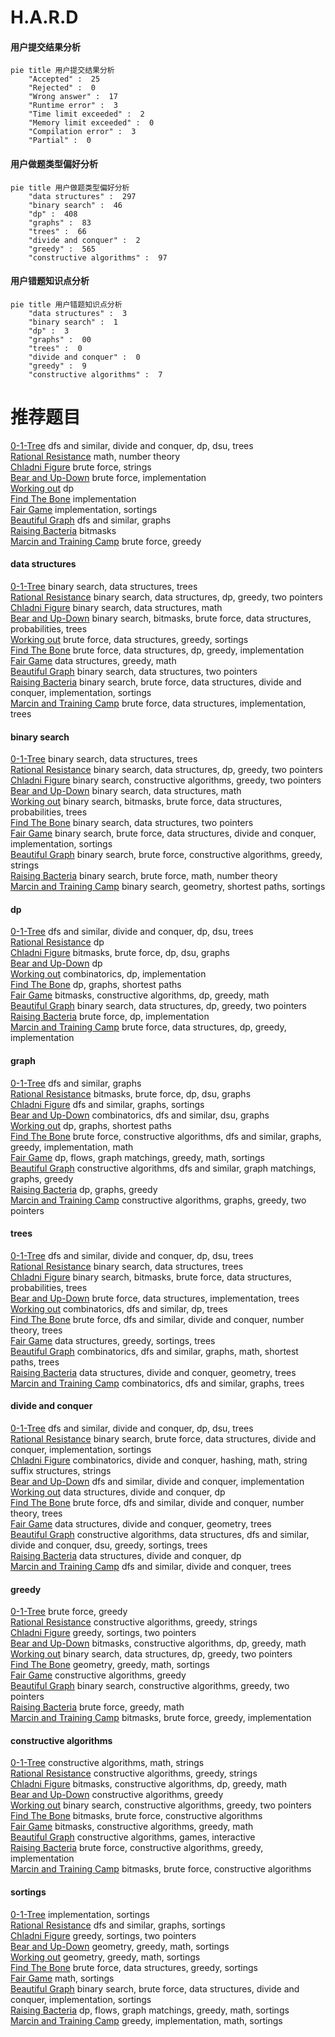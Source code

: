 # H.A.R.D
<!-- tabs:start -->
#### **用户提交结果分析**

```mermaid
pie title 用户提交结果分析
    "Accepted" :  25
    "Rejected" :  0
    "Wrong answer" :  17
    "Runtime error" :  3
    "Time limit exceeded" :  2
    "Memory limit exceeded" :  0
    "Compilation error" :  3
    "Partial" :  0
```
#### **用户做题类型偏好分析**

```mermaid
pie title 用户做题类型偏好分析
    "data structures" :  297
    "binary search" :  46
    "dp" :  408
    "graphs" :  83
    "trees" :  66
    "divide and conquer" :  2
    "greedy" :  565
    "constructive algorithms" :  97
```
#### **用户错题知识点分析**

```mermaid
pie title 用户错题知识点分析
    "data structures" :  3
    "binary search" :  1
    "dp" :  3
    "graphs" :  00
    "trees" :  0
    "divide and conquer" :  0
    "greedy" :  9
    "constructive algorithms" :  7
```
<!-- tabs:end -->
# 推荐题目
[0-1-Tree](http://codeforces.com/problemset/problem/1156/D)		dfs and similar,
                        divide and conquer,
                        dp,
                        dsu,
                        trees		  
[Rational Resistance](http://codeforces.com/problemset/problem/343/A)		math,
                        number theory		  
[Chladni Figure](https://codeforces.com/contest/1161/problem/B)		brute force,
                        strings		  
[Bear and Up-Down](http://codeforces.com/problemset/problem/653/C)		brute force,
                        implementation		  
[Working out](http://codeforces.com/problemset/problem/429/B)		dp		  
[Find The Bone](http://codeforces.com/problemset/problem/796/B)		implementation		  
[Fair Game](http://codeforces.com/problemset/problem/864/A)		implementation,
                        sortings		  
[Beautiful Graph](http://codeforces.com/problemset/problem/1093/D)		dfs and similar,
                        graphs		  
[Raising Bacteria](http://codeforces.com/problemset/problem/579/A)		bitmasks		  
[Marcin and Training Camp](https://codeforces.com/contest/1229/problem/A)		brute force,
                        greedy		  
<!-- tabs:start -->
#### **data structures**
[0-1-Tree](http://codeforces.com/problemset/problem/817/F)		binary search,
                        data structures,
                        trees		  
[Rational Resistance](http://codeforces.com/problemset/problem/1492/C)		binary search,
                        data structures,
                        dp,
                        greedy,
                        two pointers		  
[Chladni Figure](http://codeforces.com/problemset/problem/1490/G)		binary search,
                        data structures,
                        math		  
[Bear and Up-Down](http://codeforces.com/problemset/problem/1479/D)		binary search,
                        bitmasks,
                        brute force,
                        data structures,
                        probabilities,
                        trees		  
[Working out](http://codeforces.com/problemset/problem/1497/A)		brute force,
                        data structures,
                        greedy,
                        sortings		  
[Find The Bone](http://codeforces.com/problemset/problem/1491/C)		brute force,
                        data structures,
                        dp,
                        greedy,
                        implementation		  
[Fair Game](http://codeforces.com/problemset/problem/1492/B)		data structures,
                        greedy,
                        math		  
[Beautiful Graph](http://codeforces.com/problemset/problem/1436/E)		binary search,
                        data structures,
                        two pointers		  
[Raising Bacteria](http://codeforces.com/problemset/problem/1461/D)		binary search,
                        brute force,
                        data structures,
                        divide and conquer,
                        implementation,
                        sortings		  
[Marcin and Training Camp](http://codeforces.com/problemset/problem/1511/C)		brute force,
                        data structures,
                        implementation,
                        trees		  
#### **binary search**
[0-1-Tree](http://codeforces.com/problemset/problem/817/F)		binary search,
                        data structures,
                        trees		  
[Rational Resistance](http://codeforces.com/problemset/problem/1492/C)		binary search,
                        data structures,
                        dp,
                        greedy,
                        two pointers		  
[Chladni Figure](http://codeforces.com/problemset/problem/1463/D)		binary search,
                        constructive algorithms,
                        greedy,
                        two pointers		  
[Bear and Up-Down](http://codeforces.com/problemset/problem/1490/G)		binary search,
                        data structures,
                        math		  
[Working out](http://codeforces.com/problemset/problem/1479/D)		binary search,
                        bitmasks,
                        brute force,
                        data structures,
                        probabilities,
                        trees		  
[Find The Bone](http://codeforces.com/problemset/problem/1436/E)		binary search,
                        data structures,
                        two pointers		  
[Fair Game](http://codeforces.com/problemset/problem/1461/D)		binary search,
                        brute force,
                        data structures,
                        divide and conquer,
                        implementation,
                        sortings		  
[Beautiful Graph](http://codeforces.com/problemset/problem/1493/C)		binary search,
                        brute force,
                        constructive algorithms,
                        greedy,
                        strings		  
[Raising Bacteria](http://codeforces.com/problemset/problem/1487/D)		binary search,
                        brute force,
                        math,
                        number theory		  
[Marcin and Training Camp](http://codeforces.com/problemset/problem/1486/B)		binary search,
                        geometry,
                        shortest paths,
                        sortings		  
#### **dp**
[0-1-Tree](http://codeforces.com/problemset/problem/1156/D)		dfs and similar,
                        divide and conquer,
                        dp,
                        dsu,
                        trees		  
[Rational Resistance](http://codeforces.com/problemset/problem/429/B)		dp		  
[Chladni Figure](http://codeforces.com/problemset/problem/1305/G)		bitmasks,
                        brute force,
                        dp,
                        dsu,
                        graphs		  
[Bear and Up-Down](http://codeforces.com/problemset/problem/204/D)		dp		  
[Working out](http://codeforces.com/problemset/problem/1272/C)		combinatorics,
                        dp,
                        implementation		  
[Find The Bone](http://codeforces.com/problemset/problem/773/D)		dp,
                        graphs,
                        shortest paths		  
[Fair Game](http://codeforces.com/problemset/problem/1491/D)		bitmasks,
                        constructive algorithms,
                        dp,
                        greedy,
                        math		  
[Beautiful Graph](http://codeforces.com/problemset/problem/1492/C)		binary search,
                        data structures,
                        dp,
                        greedy,
                        two pointers		  
[Raising Bacteria](https://codeforces.com/contest/1457/problem/C)		brute force,
                        dp,
                        implementation		  
[Marcin and Training Camp](http://codeforces.com/problemset/problem/1491/C)		brute force,
                        data structures,
                        dp,
                        greedy,
                        implementation		  
#### **graph**
[0-1-Tree](http://codeforces.com/problemset/problem/1093/D)		dfs and similar,
                        graphs		  
[Rational Resistance](http://codeforces.com/problemset/problem/1305/G)		bitmasks,
                        brute force,
                        dp,
                        dsu,
                        graphs		  
[Chladni Figure](https://codeforces.com/contest/512/problem/A)		dfs and similar,
                        graphs,
                        sortings		  
[Bear and Up-Down](https://codeforces.com/contest/1277/problem/E)		combinatorics,
                        dfs and similar,
                        dsu,
                        graphs		  
[Working out](http://codeforces.com/problemset/problem/773/D)		dp,
                        graphs,
                        shortest paths		  
[Find The Bone](http://codeforces.com/problemset/problem/1487/C)		brute force,
                        constructive algorithms,
                        dfs and similar,
                        graphs,
                        greedy,
                        implementation,
                        math		  
[Fair Game](http://codeforces.com/problemset/problem/1437/C)		dp,
                        flows,
                        graph matchings,
                        greedy,
                        math,
                        sortings		  
[Beautiful Graph](http://codeforces.com/problemset/problem/1470/D)		constructive algorithms,
                        dfs and similar,
                        graph matchings,
                        graphs,
                        greedy		  
[Raising Bacteria](http://codeforces.com/problemset/problem/1476/C)		dp,
                        graphs,
                        greedy		  
[Marcin and Training Camp](http://codeforces.com/problemset/problem/1304/D)		constructive algorithms,
                        graphs,
                        greedy,
                        two pointers		  
#### **trees**
[0-1-Tree](http://codeforces.com/problemset/problem/1156/D)		dfs and similar,
                        divide and conquer,
                        dp,
                        dsu,
                        trees		  
[Rational Resistance](http://codeforces.com/problemset/problem/817/F)		binary search,
                        data structures,
                        trees		  
[Chladni Figure](http://codeforces.com/problemset/problem/1479/D)		binary search,
                        bitmasks,
                        brute force,
                        data structures,
                        probabilities,
                        trees		  
[Bear and Up-Down](http://codeforces.com/problemset/problem/1511/C)		brute force,
                        data structures,
                        implementation,
                        trees		  
[Working out](http://codeforces.com/problemset/problem/1499/F)		combinatorics,
                        dfs and similar,
                        dp,
                        trees		  
[Find The Bone](http://codeforces.com/problemset/problem/1491/E)		brute force,
                        dfs and similar,
                        divide and conquer,
                        number theory,
                        trees		  
[Fair Game](http://codeforces.com/problemset/problem/1466/D)		data structures,
                        greedy,
                        sortings,
                        trees		  
[Beautiful Graph](http://codeforces.com/problemset/problem/1495/D)		combinatorics,
                        dfs and similar,
                        graphs,
                        math,
                        shortest paths,
                        trees		  
[Raising Bacteria](http://codeforces.com/problemset/problem/1303/G)		data structures,
                        divide and conquer,
                        geometry,
                        trees		  
[Marcin and Training Camp](http://codeforces.com/problemset/problem/1454/E)		combinatorics,
                        dfs and similar,
                        graphs,
                        trees		  
#### **divide and conquer**
[0-1-Tree](http://codeforces.com/problemset/problem/1156/D)		dfs and similar,
                        divide and conquer,
                        dp,
                        dsu,
                        trees		  
[Rational Resistance](http://codeforces.com/problemset/problem/1461/D)		binary search,
                        brute force,
                        data structures,
                        divide and conquer,
                        implementation,
                        sortings		  
[Chladni Figure](http://codeforces.com/problemset/problem/1466/G)		combinatorics,
                        divide and conquer,
                        hashing,
                        math,
                        string suffix structures,
                        strings		  
[Bear and Up-Down](http://codeforces.com/problemset/problem/1490/D)		dfs and similar,
                        divide and conquer,
                        implementation		  
[Working out](https://codeforces.com/contest/1483/problem/C)		data structures,
                        divide and conquer,
                        dp		  
[Find The Bone](http://codeforces.com/problemset/problem/1491/E)		brute force,
                        dfs and similar,
                        divide and conquer,
                        number theory,
                        trees		  
[Fair Game](http://codeforces.com/problemset/problem/1303/G)		data structures,
                        divide and conquer,
                        geometry,
                        trees		  
[Beautiful Graph](http://codeforces.com/problemset/problem/1494/D)		constructive algorithms,
                        data structures,
                        dfs and similar,
                        divide and conquer,
                        dsu,
                        greedy,
                        sortings,
                        trees		  
[Raising Bacteria](http://codeforces.com/problemset/problem/1482/E)		data structures,
                        divide and conquer,
                        dp		  
[Marcin and Training Camp](http://codeforces.com/problemset/problem/566/C)		dfs and similar,
                        divide and conquer,
                        trees		  
#### **greedy**
[0-1-Tree](https://codeforces.com/contest/1229/problem/A)		brute force,
                        greedy		  
[Rational Resistance](http://codeforces.com/problemset/problem/584/C)		constructive algorithms,
                        greedy,
                        strings		  
[Chladni Figure](http://codeforces.com/problemset/problem/853/B)		greedy,
                        sortings,
                        two pointers		  
[Bear and Up-Down](http://codeforces.com/problemset/problem/1491/D)		bitmasks,
                        constructive algorithms,
                        dp,
                        greedy,
                        math		  
[Working out](http://codeforces.com/problemset/problem/1492/C)		binary search,
                        data structures,
                        dp,
                        greedy,
                        two pointers		  
[Find The Bone](https://codeforces.com/contest/1496/problem/C)		geometry,
                        greedy,
                        math,
                        sortings		  
[Fair Game](http://codeforces.com/problemset/problem/1493/A)		constructive algorithms,
                        greedy		  
[Beautiful Graph](http://codeforces.com/problemset/problem/1463/D)		binary search,
                        constructive algorithms,
                        greedy,
                        two pointers		  
[Raising Bacteria](http://codeforces.com/problemset/problem/1462/C)		brute force,
                        greedy,
                        math		  
[Marcin and Training Camp](http://codeforces.com/problemset/problem/1494/B)		bitmasks,
                        brute force,
                        greedy,
                        implementation		  
#### **constructive algorithms**
[0-1-Tree](http://codeforces.com/problemset/problem/1158/B)		constructive algorithms,
                        math,
                        strings		  
[Rational Resistance](http://codeforces.com/problemset/problem/584/C)		constructive algorithms,
                        greedy,
                        strings		  
[Chladni Figure](http://codeforces.com/problemset/problem/1491/D)		bitmasks,
                        constructive algorithms,
                        dp,
                        greedy,
                        math		  
[Bear and Up-Down](http://codeforces.com/problemset/problem/1493/A)		constructive algorithms,
                        greedy		  
[Working out](http://codeforces.com/problemset/problem/1463/D)		binary search,
                        constructive algorithms,
                        greedy,
                        two pointers		  
[Find The Bone](https://codeforces.com/contest/1456/problem/B)		bitmasks,
                        brute force,
                        constructive algorithms		  
[Fair Game](http://codeforces.com/problemset/problem/1492/D)		bitmasks,
                        constructive algorithms,
                        greedy,
                        math		  
[Beautiful Graph](https://codeforces.com/contest/1504/problem/D)		constructive algorithms,
                        games,
                        interactive		  
[Raising Bacteria](https://codeforces.com/contest/1483/problem/A)		brute force,
                        constructive algorithms,
                        greedy,
                        implementation		  
[Marcin and Training Camp](https://codeforces.com/contest/1457/problem/D)		bitmasks,
                        brute force,
                        constructive algorithms		  
#### **sortings**
[0-1-Tree](http://codeforces.com/problemset/problem/864/A)		implementation,
                        sortings		  
[Rational Resistance](https://codeforces.com/contest/512/problem/A)		dfs and similar,
                        graphs,
                        sortings		  
[Chladni Figure](http://codeforces.com/problemset/problem/853/B)		greedy,
                        sortings,
                        two pointers		  
[Bear and Up-Down](https://codeforces.com/contest/1496/problem/C)		geometry,
                        greedy,
                        math,
                        sortings		  
[Working out](http://codeforces.com/problemset/problem/1495/A)		geometry,
                        greedy,
                        math,
                        sortings		  
[Find The Bone](http://codeforces.com/problemset/problem/1497/A)		brute force,
                        data structures,
                        greedy,
                        sortings		  
[Fair Game](http://codeforces.com/problemset/problem/1427/A)		math,
                        sortings		  
[Beautiful Graph](http://codeforces.com/problemset/problem/1461/D)		binary search,
                        brute force,
                        data structures,
                        divide and conquer,
                        implementation,
                        sortings		  
[Raising Bacteria](http://codeforces.com/problemset/problem/1437/C)		dp,
                        flows,
                        graph matchings,
                        greedy,
                        math,
                        sortings		  
[Marcin and Training Camp](http://codeforces.com/problemset/problem/1473/A)		greedy,
                        implementation,
                        math,
                        sortings		  
<!-- tabs:end -->

